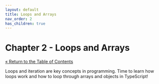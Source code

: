 ```yaml
---
layout: default
title: Loops and Arrays
nav_order: 2
has_children: true
---
```


# Chapter 2 - Loops and Arrays

[&laquo; Return to the Table of Contents](../index.md)

Loops and iteration are key concepts in programming.  Time to learn how loops work and how to loop through arrays and objects in TypeScript!